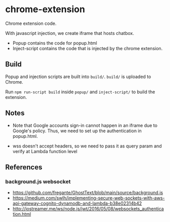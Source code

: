 # chrome-extension
Chrome extension code.

With javascript injection, we create iframe that hosts chatbox.

* Popup contains the code for popup.html
* Inject-script contains the code that is injected by the chrome extension.

## Build

Popup and injection scripts are built into `build/`. `build/` is uploaded to Chrome.

Run ```npm run-script build``` inside `popup/` and `inject-script/` to build the extension.

## Notes

* Note that Google accounts sign-in cannot happen in an iframe due to Google's policy. Thus, we need to set up the authentication in popup.html.

* wss doesn't accept headers, so we need to pass it as query param and verify at Lambda function level

## References

### background.js websocket

* https://github.com/fregante/GhostText/blob/main/source/background.js
* https://medium.com/swlh/implementing-secure-web-sockets-with-aws-api-gateway-cognito-dynamodb-and-lambda-b38e02314b42
* http://iostreamer.me/ws/node.js/jwt/2016/05/08/websockets_authentication.html
